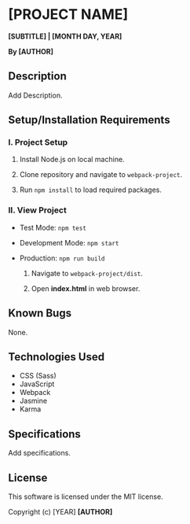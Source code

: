 # [PROJECT NAME]

**[SUBTITLE] | [MONTH DAY, YEAR]**

**By [AUTHOR]**

## Description

Add Description.

## Setup/Installation Requirements

### I. Project Setup

1. Install Node.js on local machine.

2. Clone repository and navigate to `webpack-project`.

3. Run `npm install` to load required packages.

### II. View Project

- Test Mode: `npm test`

- Development Mode: `npm start`

- Production: `npm run build`

  1. Navigate to `webpack-project/dist`.

  2. Open **index.html** in web browser.

## Known Bugs

None.

## Technologies Used

* CSS (Sass)
* JavaScript
* Webpack
* Jasmine
* Karma

## Specifications

Add specifications.

## License

This software is licensed under the MIT license.

Copyright (c) [YEAR] **[AUTHOR]**
